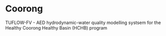 # Coorong
TUFLOW-FV - AED hydrodynamic-water quality modelling systsem for the Healthy Coorong Healthy Basin (HCHB) program
